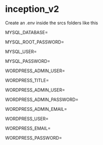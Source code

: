 # inception_v2
Create an .env inside the srcs folders like this

MYSQL_DATABASE=

MYSQL_ROOT_PASSWORD=

MYSQL_USER=

MYSQL_PASSWORD=

WORDPRESS_ADMIN_USER=

WORDPRESS_TITLE=

WORDPRESS_ADMIN_USER=

WORDPRESS_ADMIN_PASSWORD=

WORDPRESS_ADMIN_EMAIL=

WORDPRESS_USER=

WORDPRESS_EMAIL=

WORDPRESS_PASSWORD=
